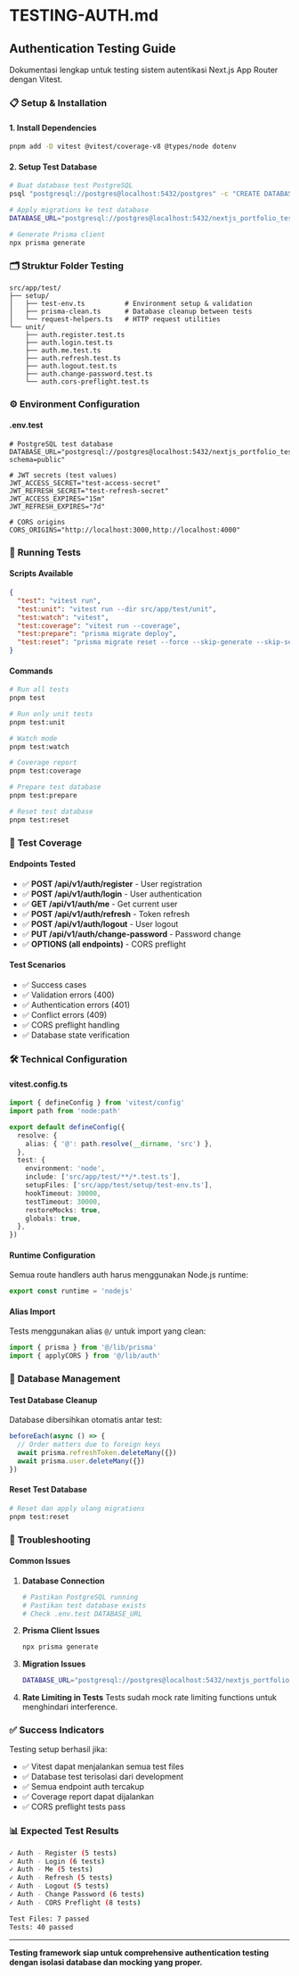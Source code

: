 # TESTING-AUTH.md

## Authentication Testing Guide

Dokumentasi lengkap untuk testing sistem autentikasi Next.js App Router dengan Vitest.

### 📋 **Setup & Installation**

#### 1. Install Dependencies
```bash
pnpm add -D vitest @vitest/coverage-v8 @types/node dotenv
```

#### 2. Setup Test Database
```bash
# Buat database test PostgreSQL
psql "postgresql://postgres@localhost:5432/postgres" -c "CREATE DATABASE nextjs_portfolio_test;"

# Apply migrations ke test database
DATABASE_URL="postgresql://postgres@localhost:5432/nextjs_portfolio_test?schema=public" npx prisma migrate deploy

# Generate Prisma client
npx prisma generate
```

### 🗂️ **Struktur Folder Testing**

```
src/app/test/
├── setup/
│   ├── test-env.ts          # Environment setup & validation
│   ├── prisma-clean.ts      # Database cleanup between tests
│   └── request-helpers.ts   # HTTP request utilities
└── unit/
    ├── auth.register.test.ts
    ├── auth.login.test.ts
    ├── auth.me.test.ts
    ├── auth.refresh.test.ts
    ├── auth.logout.test.ts
    ├── auth.change-password.test.ts
    └── auth.cors-preflight.test.ts
```

### ⚙️ **Environment Configuration**

#### .env.test
```env
# PostgreSQL test database
DATABASE_URL="postgresql://postgres@localhost:5432/nextjs_portfolio_test?schema=public"

# JWT secrets (test values)
JWT_ACCESS_SECRET="test-access-secret"
JWT_REFRESH_SECRET="test-refresh-secret"
JWT_ACCESS_EXPIRES="15m"
JWT_REFRESH_EXPIRES="7d"

# CORS origins
CORS_ORIGINS="http://localhost:3000,http://localhost:4000"
```

### 📝 **Running Tests**

#### Scripts Available
```json
{
  "test": "vitest run",
  "test:unit": "vitest run --dir src/app/test/unit",
  "test:watch": "vitest",
  "test:coverage": "vitest run --coverage",
  "test:prepare": "prisma migrate deploy",
  "test:reset": "prisma migrate reset --force --skip-generate --skip-seed"
}
```

#### Commands
```bash
# Run all tests
pnpm test

# Run only unit tests
pnpm test:unit

# Watch mode
pnpm test:watch

# Coverage report
pnpm test:coverage

# Prepare test database
pnpm test:prepare

# Reset test database
pnpm test:reset
```

### 🧪 **Test Coverage**

#### Endpoints Tested
- ✅ **POST /api/v1/auth/register** - User registration
- ✅ **POST /api/v1/auth/login** - User authentication  
- ✅ **GET /api/v1/auth/me** - Get current user
- ✅ **POST /api/v1/auth/refresh** - Token refresh
- ✅ **POST /api/v1/auth/logout** - User logout
- ✅ **PUT /api/v1/auth/change-password** - Password change
- ✅ **OPTIONS (all endpoints)** - CORS preflight

#### Test Scenarios
- ✅ Success cases
- ✅ Validation errors (400)
- ✅ Authentication errors (401)  
- ✅ Conflict errors (409)
- ✅ CORS preflight handling
- ✅ Database state verification

### 🛠️ **Technical Configuration**

#### vitest.config.ts
```typescript
import { defineConfig } from 'vitest/config'
import path from 'node:path'

export default defineConfig({
  resolve: {
    alias: { '@': path.resolve(__dirname, 'src') },
  },
  test: {
    environment: 'node',
    include: ['src/app/test/**/*.test.ts'],
    setupFiles: ['src/app/test/setup/test-env.ts'],
    hookTimeout: 30000,
    testTimeout: 30000,
    restoreMocks: true,
    globals: true,
  },
})
```

#### Runtime Configuration
Semua route handlers auth harus menggunakan Node.js runtime:
```typescript
export const runtime = 'nodejs'
```

#### Alias Import
Tests menggunakan alias `@/` untuk import yang clean:
```typescript
import { prisma } from '@/lib/prisma'
import { applyCORS } from '@/lib/auth'
```

### 🔧 **Database Management**

#### Test Database Cleanup
Database dibersihkan otomatis antar test:
```typescript
beforeEach(async () => {
  // Order matters due to foreign keys
  await prisma.refreshToken.deleteMany({})
  await prisma.user.deleteMany({})
})
```

#### Reset Test Database
```bash
# Reset dan apply ulang migrations
pnpm test:reset
```

### 🚨 **Troubleshooting**

#### Common Issues

1. **Database Connection**
   ```bash
   # Pastikan PostgreSQL running
   # Pastikan test database exists
   # Check .env.test DATABASE_URL
   ```

2. **Prisma Client Issues**
   ```bash
   npx prisma generate
   ```

3. **Migration Issues**
   ```bash
   DATABASE_URL="postgresql://postgres@localhost:5432/nextjs_portfolio_test?schema=public" npx prisma migrate deploy
   ```

4. **Rate Limiting in Tests**
   Tests sudah mock rate limiting functions untuk menghindari interference.

### ✅ **Success Indicators**

Testing setup berhasil jika:
- ✅ Vitest dapat menjalankan semua test files
- ✅ Database test terisolasi dari development
- ✅ Semua endpoint auth tercakup
- ✅ Coverage report dapat dijalankan
- ✅ CORS preflight tests pass

### 📊 **Expected Test Results**

```bash
✓ Auth - Register (5 tests)
✓ Auth - Login (6 tests)  
✓ Auth - Me (5 tests)
✓ Auth - Refresh (5 tests)
✓ Auth - Logout (5 tests)
✓ Auth - Change Password (6 tests)
✓ Auth - CORS Preflight (8 tests)

Test Files: 7 passed
Tests: 40 passed
```

---

**Testing framework siap untuk comprehensive authentication testing dengan isolasi database dan mocking yang proper.**
